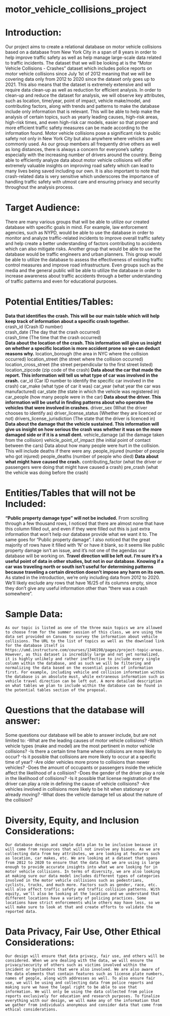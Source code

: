 # motor_vehicle_collisions_project
  # Introduction:
Our project aims to create a relational database on motor vehicle collisions based on a database from New York City in a span of 8 years in order to help improve traffic safety as well as help manage large-scale data related to traffic incidents. The dataset that we will be looking at is the “Motor Vehicle Collisions - Crashes” dataset which includes police reports on motor vehicle collisions since July 1st of 2012 meaning that we will be covering data only from 2012 to 2020 since the dataset only goes up to 2021. This also means that the dataset is extremely extensive and will require data clean-up as well as reduction for efficient analysis. In order to clean-up and reduce the dataset for analysis, we will observe key attributes, such as location, time/year, point of impact, vehicle make/model, and contributing factors, along with trends and patterns to make the database include only information that is relevant. This will be able to help make the analysis of certain topics, such as yearly leading causes, high-risk areas, high-risk times, and even high-risk car models, easier so that proper and more efficient traffic safety measures can be made according to the information found.
	Motor vehicle collisions pose a significant risk to public safety not only in New York City but also anywhere where vehicles are commonly used. As our group members all frequently drive others as well as long distances, there is always a concern for everyone’s safety especially with the increasing number of drivers around the country. Being able to efficiently analyze data about motor vehicle collisions will offer extremely valuable insights on improving road safety which can lead to many lives being saved including our own. It is also important to note that crash-related data is very sensitive which underscores the importance of handling traffic safety with utmost care and ensuring privacy and security throughout the analysis process.

# Target Audience:
There are many various groups that will be able to utilize our created database with specific goals in mind. For example, law enforcement agencies, such as NYPD, would be able to use the database in order to monitor and analyze traffic-related incidents to improve overall traffic safety and help create a better understanding of factors contributing to accidents which can also mitigate risks. Another group that would be able to use the database would be traffic engineers and urban planners. This group would be able to utilize the database to assess the effectiveness of existing traffic control measures and improve road infrastructure. Even groups such as the media and the general public will be able to utilize the database in order to increase awareness about traffic accidents through a better understanding of traffic patterns and even for educational purposes.

# Potential Entities/Tables:
**Data that identifies the crash. This will be our main table which will help keep track of information about a specific crash together.**\
crash_id (Crash ID number) \
crash_date (The day that the crash occurred) \
crash_time (The time that the crash occurred) \
**Data about the location of the crash. This information will give us insight on whether a specific location is more accident prone so we can deduct reasons why.**
  location_borough (the area in NYC where the collision occurred)
  location_street (the street where the collision occurred)
  location_cross_street (the street perpendicular to the first street listed)
  location_zipcode (zip code of the crash)
**Data about the car that made the report. This information will tell us what type of car was involved in the crash.**
  car_id (Car ID number to identify the specific car involved in the crash)
  car_make (what type of car it was)
  car_year (what year the car was manufactured)
  car_state (the state in which the vehicle was registered in)
  car_people (how many people were in the car)
**Data about the driver. This information will be useful in finding patterns about who operates the vehicles that were involved in crashes.**
  driver_sex (What the driver chooses to identify as)
  driver_license_status (Whether they are licenced or not)
  drivers_license_jurisdiction (The state that the driver is licenced in)
**Data about the damage that the vehicle sustained. This information will give us insight on how serious the crash was whether it was on the more damaged side or if it is a small dent.**
  vehicle_damage (all the damage taken from the collision)
  vehicle_point_of_impact (the initial point of contact between the cars)
  Data about how many people were hurt in the collision. This will include deaths if there were any.
  people_injured (number of people who got injured)
  people_deaths (number of people who died)
**Data about what might have caused the crash.**
  contributing_factor (what the driver or passengers were doing that might have caused a crash)
  pre_crash (what the vehicle was doing before the crash)

# Entities/Tables that will not be Included:
**“Public property damage type” will not be included.**
From scrolling through a few thousand rows, I noticed that there are almost none that have this column filled out, and even if they were filled out this is just extra information that won’t help our database provide what we want it to.
The same goes for “Public property damage”. I also noticed that the great majority of rows have it filled with ‘N’ or have it blank, so it seems like public property damage isn’t an issue, and it’s not one of the agendas our database will be working on.
**Travel direction will be left out. I’m sure it’s a useful point of data in other studies, but not in our database. Knowing if a car was traveling north or south isn’t useful for determining patterns because traveling a certain direction doesn’t impose any harm on its own.**
  As stated in the introduction, we’re only including data from 2012 to 2020. 
  We’ll likely exclude any rows that have 16/25 of its columns empty, since they don’t give any useful information other than “there was a crash somewhere”.

# Sample Data:
	As our topic is listed as one of the three main topics we are allowed to choose from for the summer session of this class, we are using the data set provided on Canvas to survey the information about vehicle collisions. The URL to the list of topics as well as the download link for the database itself is https://umd.instructure.com/courses/1346198/pages/project-topic-areas. However, as this dataset is incredibly large and not yet normalized, it is highly unlikely and rather ineffective to include every single column within the database, and as such we will be filtering and normalizing the data based on the essential pieces of information first. For example, including vehicle and collision information within the database is an absolute must, while extraneous information such as vehicle travel direction can be left out. A more detailed description on what tables we plan to include within the database can be found in the potential tables section of the proposal.

# Questions that the database will answer:
Some questions our database will be able to answer include, but are not limited to: 
-What are the leading causes of motor vehicle collisions?
-Which vehicle types (make and model) are the most pertinent in motor vehicle collisions?
-Is there a certain time frame where collisions are more likely to occur?
-Is it possible that collisions are more likely to occur at a specific time of year?
-Are older vehicles more prone to collisions than newer vehicles?
-Does the amount of occupants or passengers inside the vehicle affect the likelihood of a collision?
-Does the gender of the driver play a role in the likelihood of collisions?
-Is it possible that license registration of the driver can play a role in defining the cause of vehicle collisions?
-Are vehicles involved in collisions more likely to be hit when stationary or already moving?
-What does the vehicle damage tell us about the nature of the collision?

# Diversity, Equity, and Inclusion Considerations:
	Our database design and sample data plan to be inclusive because it will come from resources that will not involve any biases. As we are collecting data from key attributes, we are looking at features such as location, car makes, etc. We are looking at a dataset that spans from 2012 to 2020 to ensure that the data that we are using is large enough to provide accurate insights into what we are looking for in motor vehicle collisions. In terms of diversity, we are also looking at making sure our data model includes different types of categories involved in the motor vehicle collisions such as pedestrians, cyclists, trucks, and much more. Factors such as gender, race, etc. will also affect traffic safety and traffic collision patterns. With equity, we’ll also be looking at the location and we understand that different locations have a variety of policing practices. Some locations have strict enforcements while others may have less, so we will make sure to look at that and create efforts to validate the reported data.
 
# Data Privacy, Fair Use, Other Ethical Considerations:
	Our design will ensure that data privacy, fair use, and others will be considered. When we are dealing with the data, we will ensure the privacy/security of others such as victims involved within the incident or bystanders that were also involved. We are also aware of the data elements that contain features such as license plate numbers, names of people, along with addresses as well. To also ensure fair use, we will be using and collecting data from police reports and making sure we have the legal right to be able to use that information. We will only be using the data collected from police reports exclusively for education and research purposes. To finalize everything with our design, we will make any of the information that we gather from individuals anonymous and consider data that come from ethical considerations. 
